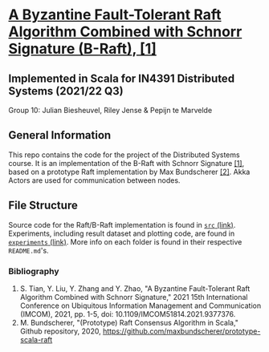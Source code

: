 # [A Byzantine Fault-Tolerant Raft Algorithm Combined with Schnorr Signature (B-Raft), [1]](https://ieeexplore.ieee.org/document/9377376)
## Implemented in Scala for IN4391 Distributed Systems (2021/22 Q3)
Group 10: Julian Biesheuvel, Riley Jense & Pepijn te Marvelde

## General Information
This repo contains the code for the project of the Distributed Systems course. It is an implementation of the B-Raft with Schnorr Signature [[1]](###-bibliography), based on a prototype Raft implementation by Max Bundscherer [[2]](###-biblography). Akka Actors are used for communication between nodes. 

## File Structure
Source code for the Raft/B-Raft implementation is found in [`src` (link)](src). Experiments, including result dataset and plotting code, are found in [`experiments` (link)](experiments). More info on each folder is found in their respective `README.md`'s.



### Bibliography
1.  S. Tian, Y. Liu, Y. Zhang and Y. Zhao, "A Byzantine Fault-Tolerant Raft Algorithm Combined with Schnorr Signature," 2021 15th International Conference on Ubiquitous Information Management and Communication (IMCOM), 2021, pp. 1-5, doi: 10.1109/IMCOM51814.2021.9377376.
2. M. Bundscherer, "(Prototype) Raft Consensus Algorithm in Scala," Github repository, 2020, https://github.com/maxbundscherer/prototype-scala-raft